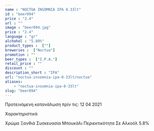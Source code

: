 ```yaml
---
name : "NOCTUA INSOMNIA IPA 0.33lt"
id : "beer094"
price : "2.4"
url : ""
image : "beer094.jpg"
price : "2.4"
language : "gr"
alchohol : "5.80%"
product_types :  [""]
breweries :  ["Noctua"]
promotion : ""
beer_types :  ["I.P.A."]
retail_price : ""
discount : ""
description_short : "IPA"
url: "noctua-insomnia-ipa-0-33lt/noctua"
aliases: 
    - "noctua-insomnia-ipa-0-33lt"
slug: "beer094"
---
```


Προτεινόμενη κατανάλωση πρίν τις: 12 04 2021

Χαρακτηριστικά

Χρώμα
Ξανθιά
Συσκευασία
Μπουκάλι
Περιεκτικότητα Σε Αλκοόλ
5.8%